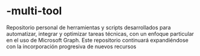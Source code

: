 # -multi-tool
  Repositorio personal de herramientas y scripts desarrollados para automatizar, integrar y optimizar tareas técnicas, con un enfoque particular en el uso de Microsoft Graph. Este repositorio continuará expandiéndose con la incorporación progresiva de nuevos recursos
